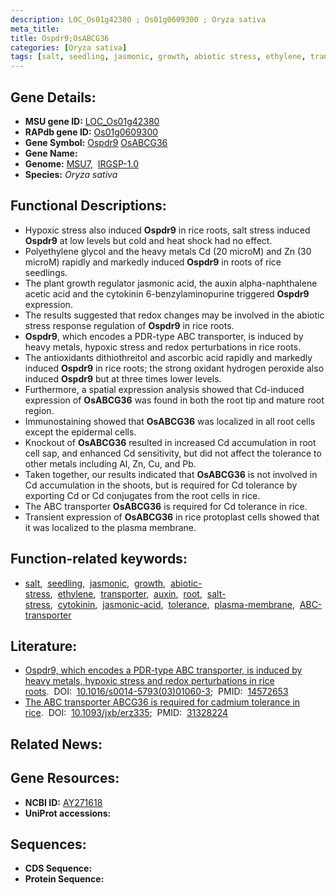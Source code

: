 ```yaml
---
description: LOC_Os01g42380 ; Os01g0609300 ; Oryza sativa
meta_title:
title: Ospdr9;OsABCG36
categories: [Oryza sativa]
tags: [salt, seedling, jasmonic, growth, abiotic stress, ethylene, transporter, auxin, root, salt stress, cytokinin, jasmonic acid, tolerance, plasma membrane, ABC transporter]
---
```


## Gene Details:
- **MSU gene ID:** [LOC_Os01g42380](http://rice.uga.edu/cgi-bin/ORF_infopage.cgi?orf=LOC_Os01g42380)  
- **RAPdb gene ID:** [Os01g0609300](https://rapdb.dna.affrc.go.jp/locus/?name=Os01g0609300)  
- **Gene Symbol:** <u>Ospdr9</u>&nbsp;<u>OsABCG36</u>
- **Gene Name:**
- **Genome:**  [MSU7](http://rice.uga.edu/),&nbsp;&nbsp;[IRGSP-1.0](https://rapdb.dna.affrc.go.jp/download/irgsp1.html)
- **Species:** *Oryza sativa*

## Functional Descriptions:
   - Hypoxic stress also induced **Ospdr9** in rice roots, salt stress induced **Ospdr9** at low levels but cold and heat shock had no effect.
   - Polyethylene glycol and the heavy metals Cd (20 microM) and Zn (30 microM) rapidly and markedly induced **Ospdr9** in roots of rice seedlings.
   - The plant growth regulator jasmonic acid, the auxin alpha-naphthalene acetic acid and the cytokinin 6-benzylaminopurine triggered **Ospdr9** expression.
   - The results suggested that redox changes may be involved in the abiotic stress response regulation of **Ospdr9** in rice roots.
   - **Ospdr9**, which encodes a PDR-type ABC transporter, is induced by heavy metals, hypoxic stress and redox perturbations in rice roots.
   - The antioxidants dithiothreitol and ascorbic acid rapidly and markedly induced **Ospdr9** in rice roots; the strong oxidant hydrogen peroxide also induced **Ospdr9** but at three times lower levels.
   - Furthermore, a spatial expression analysis showed that Cd-induced expression of **OsABCG36** was found in both the root tip and mature root region.
   - Immunostaining showed that **OsABCG36** was localized in all root cells except the epidermal cells.
   - Knockout of **OsABCG36** resulted in increased Cd accumulation in root cell sap, and enhanced Cd sensitivity, but did not affect the tolerance to other metals including Al, Zn, Cu, and Pb.
   - Taken together, our results indicated that **OsABCG36** is not involved in Cd accumulation in the shoots, but is required for Cd tolerance by exporting Cd or Cd conjugates from the root cells in rice.
   - The ABC transporter **OsABCG36** is required for Cd tolerance in rice.
   - Transient expression of **OsABCG36** in rice protoplast cells showed that it was localized to the plasma membrane.

## Function-related keywords:
   - [salt](/tags/salt/),&nbsp;&nbsp;[seedling](/tags/seedling/),&nbsp;&nbsp;[jasmonic](/tags/jasmonic/),&nbsp;&nbsp;[growth](/tags/growth/),&nbsp;&nbsp;[abiotic-stress](/tags/abiotic-stress/),&nbsp;&nbsp;[ethylene](/tags/ethylene/),&nbsp;&nbsp;[transporter](/tags/transporter/),&nbsp;&nbsp;[auxin](/tags/auxin/),&nbsp;&nbsp;[root](/tags/root/),&nbsp;&nbsp;[salt-stress](/tags/salt-stress/),&nbsp;&nbsp;[cytokinin](/tags/cytokinin/),&nbsp;&nbsp;[jasmonic-acid](/tags/jasmonic-acid/),&nbsp;&nbsp;[tolerance](/tags/tolerance/),&nbsp;&nbsp;[plasma-membrane](/tags/plasma-membrane/),&nbsp;&nbsp;[ABC-transporter](/tags/ABC-transporter/)

## Literature:
   - [Ospdr9, which encodes a PDR-type ABC transporter, is induced by heavy metals, hypoxic stress and redox perturbations in rice roots](https://www.doi.org/10.1016/s0014-5793(03)01060-3).&nbsp;&nbsp;DOI:&nbsp;&nbsp;[10.1016/s0014-5793(03)01060-3](https://www.doi.org/10.1016/s0014-5793(03)01060-3);&nbsp;&nbsp;PMID:&nbsp;&nbsp;[14572653](https://pubmed.ncbi.nlm.nih.gov/14572653/)
   - [The ABC transporter ABCG36 is required for cadmium tolerance in rice](https://www.doi.org/10.1093/jxb/erz335).&nbsp;&nbsp;DOI:&nbsp;&nbsp;[10.1093/jxb/erz335](https://www.doi.org/10.1093/jxb/erz335);&nbsp;&nbsp;PMID:&nbsp;&nbsp;[31328224](https://pubmed.ncbi.nlm.nih.gov/31328224/)

## Related News:

## Gene Resources:
- **NCBI ID:**  [AY271618](http://www.ncbi.nlm.nih.gov/nuccore/AY271618)
- **UniProt accessions:** [](https://www.uniprot.org/uniprotkb//entry)

## Sequences:
- **CDS Sequence:**
- **Protein Sequence:**
